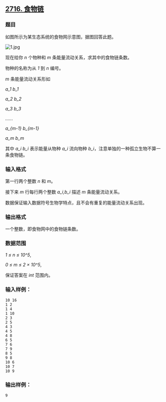 ## [2716. 食物链](https://www.acwing.com/problem/content/2718/)

### 题目

如图所示为某生态系统的食物网示意图，据图回答此题。

 ![1.jpg](https://cdn.acwing.com/media/article/image/2020/10/30/19_cfa198b21a-1.jpg)

现在给你 *n* 个物种和 *m* 条能量流动关系，求其中的食物链条数。

物种的名称为从 *1* 到 *n* 编号。

*m* 条能量流动关系形如

*a_1 b_1*

*a_2 b_2*

*a_3 b_3*

*......*

*a_{m-1} b_{m-1}*

*a_m b_m*

其中 *a_i b_i* 表示能量从物种 *a_i* 流向物种 *b_i*，注意单独的一种孤立生物不算一条食物链。

### 输入格式

第一行两个整数 *n* 和 *m*。

接下来 *m* 行每行两个整数 *a_i,b_i* 描述 *m* 条能量流动关系。

数据保证输入数据符号生物学特点，且不会有重复的能量流动关系出现。

### 输出格式

一个整数，即食物网中的食物链条数。

### 数据范围

*1 ≤ n ≤ 10^5*,

*0 ≤ m ≤ 2 × 10^5*,

保证答案在 *int* 范围内。

### 输入样例：

```
10 16
1 2
1 4
1 10
2 3
2 5
4 3
4 5
4 8
6 5
7 6
7 9
8 5
9 8
10 6
10 7
10 9
```

### 输出样例：

```
9
```
